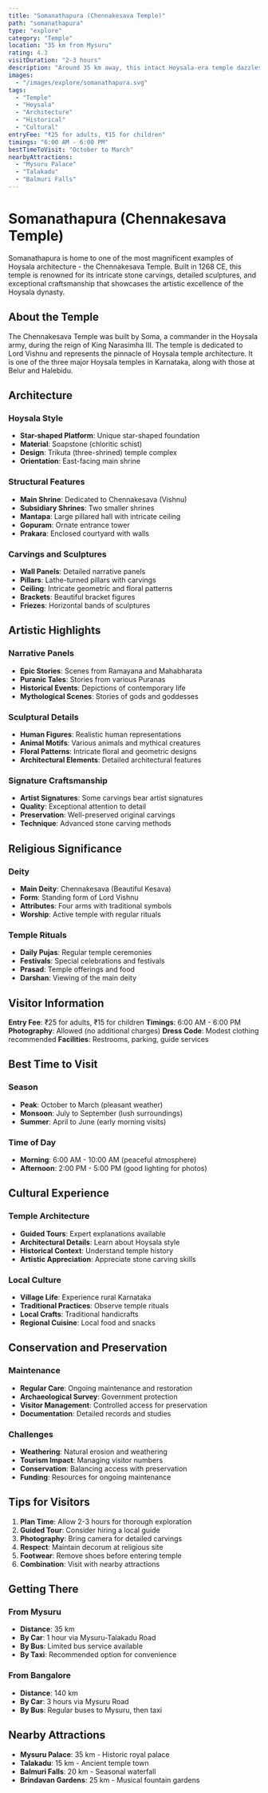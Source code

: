 ```yaml
---
title: "Somanathapura (Chennakesava Temple)"
path: "somanathapura"
type: "explore"
category: "Temple"
location: "35 km from Mysuru"
rating: 4.3
visitDuration: "2-3 hours"
description: "Around 35 km away, this intact Hoysala-era temple dazzles with intricate carvings and signed craftsmanship. A masterpiece of Hoysala architecture and stone carving."
images:
  - "/images/explore/somanathapura.svg"
tags:
  - "Temple"
  - "Hoysala"
  - "Architecture"
  - "Historical"
  - "Cultural"
entryFee: "₹25 for adults, ₹15 for children"
timings: "6:00 AM - 6:00 PM"
bestTimeToVisit: "October to March"
nearbyAttractions:
  - "Mysuru Palace"
  - "Talakadu"
  - "Balmuri Falls"
---
```


# Somanathapura (Chennakesava Temple)

Somanathapura is home to one of the most magnificent examples of Hoysala architecture - the Chennakesava Temple. Built in 1268 CE, this temple is renowned for its intricate stone carvings, detailed sculptures, and exceptional craftsmanship that showcases the artistic excellence of the Hoysala dynasty.

## About the Temple

The Chennakesava Temple was built by Soma, a commander in the Hoysala army, during the reign of King Narasimha III. The temple is dedicated to Lord Vishnu and represents the pinnacle of Hoysala temple architecture. It is one of the three major Hoysala temples in Karnataka, along with those at Belur and Halebidu.

## Architecture

### Hoysala Style
- **Star-shaped Platform**: Unique star-shaped foundation
- **Material**: Soapstone (chloritic schist)
- **Design**: Trikuta (three-shrined) temple complex
- **Orientation**: East-facing main shrine

### Structural Features
- **Main Shrine**: Dedicated to Chennakesava (Vishnu)
- **Subsidiary Shrines**: Two smaller shrines
- **Mantapa**: Large pillared hall with intricate ceiling
- **Gopuram**: Ornate entrance tower
- **Prakara**: Enclosed courtyard with walls

### Carvings and Sculptures
- **Wall Panels**: Detailed narrative panels
- **Pillars**: Lathe-turned pillars with carvings
- **Ceiling**: Intricate geometric and floral patterns
- **Brackets**: Beautiful bracket figures
- **Friezes**: Horizontal bands of sculptures

## Artistic Highlights

### Narrative Panels
- **Epic Stories**: Scenes from Ramayana and Mahabharata
- **Puranic Tales**: Stories from various Puranas
- **Historical Events**: Depictions of contemporary life
- **Mythological Scenes**: Stories of gods and goddesses

### Sculptural Details
- **Human Figures**: Realistic human representations
- **Animal Motifs**: Various animals and mythical creatures
- **Floral Patterns**: Intricate floral and geometric designs
- **Architectural Elements**: Detailed architectural features

### Signature Craftsmanship
- **Artist Signatures**: Some carvings bear artist signatures
- **Quality**: Exceptional attention to detail
- **Preservation**: Well-preserved original carvings
- **Technique**: Advanced stone carving methods

## Religious Significance

### Deity
- **Main Deity**: Chennakesava (Beautiful Kesava)
- **Form**: Standing form of Lord Vishnu
- **Attributes**: Four arms with traditional symbols
- **Worship**: Active temple with regular rituals

### Temple Rituals
- **Daily Pujas**: Regular temple ceremonies
- **Festivals**: Special celebrations and festivals
- **Prasad**: Temple offerings and food
- **Darshan**: Viewing of the main deity

## Visitor Information

**Entry Fee**: ₹25 for adults, ₹15 for children
**Timings**: 6:00 AM - 6:00 PM
**Photography**: Allowed (no additional charges)
**Dress Code**: Modest clothing recommended
**Facilities**: Restrooms, parking, guide services

## Best Time to Visit

### Season
- **Peak**: October to March (pleasant weather)
- **Monsoon**: July to September (lush surroundings)
- **Summer**: April to June (early morning visits)

### Time of Day
- **Morning**: 6:00 AM - 10:00 AM (peaceful atmosphere)
- **Afternoon**: 2:00 PM - 5:00 PM (good lighting for photos)

## Cultural Experience

### Temple Architecture
- **Guided Tours**: Expert explanations available
- **Architectural Details**: Learn about Hoysala style
- **Historical Context**: Understand temple history
- **Artistic Appreciation**: Appreciate stone carving skills

### Local Culture
- **Village Life**: Experience rural Karnataka
- **Traditional Practices**: Observe temple rituals
- **Local Crafts**: Traditional handicrafts
- **Regional Cuisine**: Local food and snacks

## Conservation and Preservation

### Maintenance
- **Regular Care**: Ongoing maintenance and restoration
- **Archaeological Survey**: Government protection
- **Visitor Management**: Controlled access for preservation
- **Documentation**: Detailed records and studies

### Challenges
- **Weathering**: Natural erosion and weathering
- **Tourism Impact**: Managing visitor numbers
- **Conservation**: Balancing access with preservation
- **Funding**: Resources for ongoing maintenance

## Tips for Visitors

1. **Plan Time**: Allow 2-3 hours for thorough exploration
2. **Guided Tour**: Consider hiring a local guide
3. **Photography**: Bring camera for detailed carvings
4. **Respect**: Maintain decorum at religious site
5. **Footwear**: Remove shoes before entering temple
6. **Combination**: Visit with nearby attractions

## Getting There

### From Mysuru
- **Distance**: 35 km
- **By Car**: 1 hour via Mysuru-Talakadu Road
- **By Bus**: Limited bus service available
- **By Taxi**: Recommended option for convenience

### From Bangalore
- **Distance**: 140 km
- **By Car**: 3 hours via Mysuru Road
- **By Bus**: Regular buses to Mysuru, then taxi

## Nearby Attractions

- **Mysuru Palace**: 35 km - Historic royal palace
- **Talakadu**: 15 km - Ancient temple town
- **Balmuri Falls**: 20 km - Seasonal waterfall
- **Brindavan Gardens**: 25 km - Musical fountain gardens
